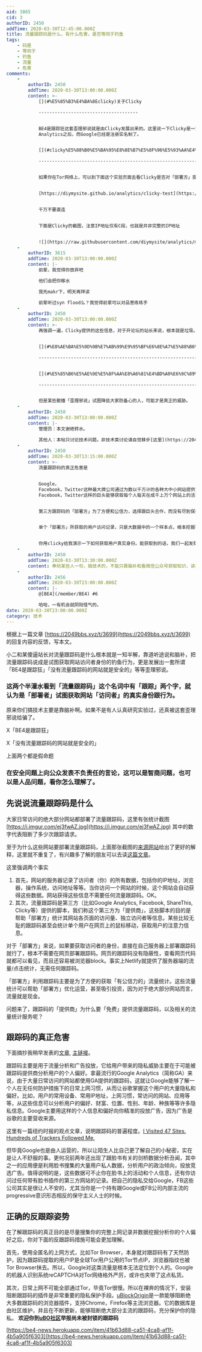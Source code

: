 ```yaml
---
aid: 3865
cid: 3
authorID: 2450
addTime: 2020-03-30T12:45:00.000Z
title: 流量跟踪码是什么，有什么危害，是否等同于钓鱼
tags:
    - 码是
    - 等同于
    - 钓鱼
    - 流量
    - 危害
comments:
    -
        authorID: 2450
        addTime: 2020-03-30T13:00:00.000Z
        content: >-
            [](#%E5%85%B3%E4%BA%8Eclicky)关于Clicky

            -------------------------------------


            BE4是跟踪狂这套歪理邪说就是由Clicky发展出来的。这里说一下Clicky是一家正规的第三方流量分析公司，市场份额位于Google
            Analytics之后，而Google已经是注册实名制了。


            [](#clicky%E5%88%B0%E5%BA%95%E8%8E%B7%E5%8F%96%E5%93%AA%E4%BA%9B%E4%BF%A1%E6%81%AF)Clicky到底获取哪些信息？

            --------------------------------------------------------------------------------------------------


            如果你在Tor网络上，可以到下面这个实验页面去看Clicky是否对「部署方」提供完整的用户信息。这个网页里提供了Clicky的后台链接，你可以直接看到该网页的跟踪码为「部署方」提供了哪些统计信息。


            [https://diymysite.github.io/analytics/clicky-test](https://diymysite.github.io/analytics/clicky-test)


            千万不要直连


            下面是Clicky的截图，注意IP地址仅有C段，也就是并非完整的IP地址


            ![](https://raw.githubusercontent.com/diymysite/analytics/master/clicky.png)
    -
        authorID: 3615
        addTime: 2020-03-30T13:00:00.000Z
        content: |-
            前辈，我觉得你放弃吧

            他们会把你移水

            我先makr下，明天再拜读

            前辈听过syn flood么？我觉得前辈可以对品葱练练手
    -
        authorID: 2450
        addTime: 2020-03-30T13:00:00.000Z
        content: >-
            再强调一遍，Clicky提供的这些信息，对于开论坛的站长来说，根本就是垃圾。


            [](#%E8%AE%BA%E5%9D%9B%E7%AB%99%E9%95%BF%E6%8E%A7%E5%88%B6%E7%9A%84%E6%9C%8D%E5%8A%A1%E5%99%A8%E6%97%A5%E5%BF%97%E4%B8%8A%E6%9C%89%E6%AF%94%E8%BF%99%E4%B8%AA%E8%AF%A6%E7%BB%86%E5%BE%97%E5%A4%9A-%E4%B8%94%E5%8C%85%E5%90%AB%E8%AE%BF%E9%97%AE%E8%80%85%E5%AE%8C%E6%95%B4ip%E5%9C%B0%E5%9D%80%E7%9A%84%E4%BF%A1%E6%81%AF)论坛站长控制的服务器日志上有比这个详细得多，且包含访问者完整IP地址的信息。

            ----------------------------------------------------------------------------------------------------------------------------------------------------------------------------------------------------------------------------------------------------------------------------------------------------------------------------------------------------------------


            [](#%E5%85%B6%E5%AE%9E%E5%8F%AA%E8%A6%81%E4%BD%A0%E6%9C%89%E9%98%B2%E5%A4%87%E5%BF%83-%E6%9C%89%E4%B8%80%E7%82%B9%E8%87%AA%E5%AD%A6%E8%83%BD%E5%8A%9B-%E6%8E%8C%E6%8F%A1%E4%BA%86%E6%AD%A3%E7%A1%AE%E7%9A%84%E7%9F%A5%E8%AF%86-%E5%B0%B1%E8%83%BD%E4%BF%9D%E8%AF%81%E4%B8%8A%E7%BD%91%E5%AE%89%E5%85%A8)其实只要你有防备心，有一点自学能力，掌握了正确的知识，就能保证上网安全。

            --------------------------------------------------------------------------------------------------------------------------------------------------------------------------------------------------------------------------------------------------------------------------------------------------------------------------------------------


            但是某些散播「歪理邪说」试图降低大家防备心的人，可能才是真正的威胁。
    -
        authorID: 2450
        addTime: 2020-03-30T13:00:00.000Z
        content: |-
            管理员：本文谢绝转水。

            其他人：本帖只讨论技术问题。非技术类讨论请自觉移步[这里](https://2049bbs.xyz/t/3699)
    -
        authorID: 2450
        addTime: 2020-03-30T13:15:00.000Z
        content: >-
            流量跟踪码的真正危害是


            Google，
            Facebook，Twitter这种最大牌公司通过为数以千万计的各种大中小网站提供第三方流量跟踪码。作为跟踪码的「提供商」，Google，
            Facebook，Twitter这样的巨头能够获取每个人每天在成千上万个网站上的活动轨迹，数以十亿计的用户，7x24小时。这些巨头则利用这些大数据挖掘出的个人隐私和偏好等信息赚大钱。


            第三方跟踪码的「部署方」为了方便和公信力，选择跟巨头合作，而没有尽到保护访问者的责任，仅此而已。最主要的原因是绝大部分「部署方」并不知道跟踪码「提供商」的盈利模式，为了方便作出这样的选择。


            单个「部署方」所获取的用户访问记录，只是大数据中的一个样本点，根本挖掘不出任何有价值的信息。


            你用clicky给我演示一下如何获取用户真实身份。能获取到的话，我们一起发财。
    -
        authorID: 2450
        addTime: 2020-03-30T13:30:00.000Z
        content: 奉劝某些人一句，搞技术的，不能只靠脑补和看微信公众号获取知识，读技术文档+亲自做实验懂不懂啊？
    -
        authorID: 2456
        addTime: 2020-03-30T23:00:00.000Z
        content: |-
            @[BE4](/member/BE4) #6

            哈哈，一有机会就阴阳怪气的。
date: 2020-03-30T23:00:00.000Z
category: 技术
---
```


根据上一篇文章 [https://2049bbs.xyz/t/3699](https://2049bbs.xyz/t/3699) 的回复内容的反馈，写本文。

小二和某傻逼站长对流量跟踪码是什么根本就是一知半解，靠道听途说和脑补，把流量跟踪码说成是试图获取网站访问者身份的钓鱼行为，更是发展出一套所谓「BE4是跟踪狂」「没有流量跟踪码的网站就是安全的」等等歪理邪说。

### [](#%E8%BF%99%E4%B8%A4%E4%B8%AA%E5%8D%8A%E7%81%8C%E6%B0%B4%E7%9C%8B%E5%88%B0-%E6%B5%81%E9%87%8F%E8%B7%9F%E8%B8%AA%E7%A0%81-%E8%BF%99%E4%B8%AA%E5%90%8D%E8%AF%8D%E4%B8%AD%E6%9C%89-%E8%B7%9F%E8%B8%AA-%E4%B8%A4%E4%B8%AA%E5%AD%97-%E5%B0%B1%E8%AE%A4%E4%B8%BA%E6%98%AF-%E9%83%A8%E7%BD%B2%E8%80%85-%E8%AF%95%E5%9B%BE%E8%8E%B7%E5%8F%96%E7%BD%91%E7%AB%99-%E8%AE%BF%E9%97%AE%E8%80%85-%E7%9A%84%E7%9C%9F%E5%AE%9E%E8%BA%AB%E4%BB%BD%E8%B7%9F%E8%A1%8C%E4%B8%BA)这两个半灌水看到「流量跟踪码」这个名词中有「跟踪」两个字，就认为是「部署者」试图获取网站「访问者」的真实身份跟行为。

原来你们搞技术主要是靠脑补啊。如果不是有人认真研究实验过，还真被这套歪理邪说给骗了。

X「BE4是跟踪狂」

X「没有流量跟踪码的网站就是安全的」

上面两个都是假命题

### [](#%E5%9C%A8%E5%AE%89%E5%85%A8%E9%97%AE%E9%A2%98%E4%B8%8A%E5%90%91%E5%85%AC%E4%BC%97%E5%8F%91%E8%A1%A8%E4%B8%8D%E8%B4%9F%E8%B4%A3%E4%BB%BB%E7%9A%84%E8%A8%80%E8%AE%BA-%E8%BF%99%E5%8F%AF%E4%BB%A5%E6%98%AF%E6%99%BA%E5%95%86%E9%97%AE%E9%A2%98-%E4%B9%9F%E5%8F%AF%E4%BB%A5%E6%98%AF%E4%BA%BA%E5%93%81%E9%97%AE%E9%A2%98-%E7%9C%8B%E4%BD%A0%E6%80%8E%E4%B9%88%E7%90%86%E8%A7%A3%E4%BA%86)在安全问题上向公众发表不负责任的言论，这可以是智商问题，也可以是人品问题，看你怎么理解了。

[](#%E5%85%88%E8%AF%B4%E8%AF%B4%E6%B5%81%E9%87%8F%E8%B7%9F%E8%B8%AA%E7%A0%81%E6%98%AF%E4%BB%80%E4%B9%88)先说说流量跟踪码是什么
-------------------------------------------------------------------------------------------------------------------

大家日常访问的绝大部分网站都部署了流量跟踪码，这里有张统计截图 [https://i.imgur.com/ej3fwAZ.jpg](https://i.imgur.com/ej3fwAZ.jpg) 其中的数字代表阻断了多少次跟踪请求。

至于为什么这些网站要部署流量跟踪码，上面那张截图的[来源网站](https://diymysite.github.io/analytics/#!index.md)给出了更好的解释，这里就不重复了，有兴趣多了解的朋友可以去读[这篇文章](https://diymysite.github.io/analytics/#!pages/analytics.md)。

这里强调两个事实

1.  首先，网站的服务器记录了访问者（你）的所有数据，包括你的IP地址，浏览器，操作系统，访问地址等等。当你访问一个网站的时候，这个网站会自动获得这些数据。网站获得这些信息不需要任何流量跟踪码。OK。
2.  其次，流量跟踪码是第三方（比如Google Analytics, Facebook, ShareThis, Clicky等）提供的脚本，我们称这个第三方为「提供商」，这些脚本的目的是帮助「部署方」统计其网站各页面的访问量、独立访问者等信息。某些比较无耻的跟踪码甚至会统计单个用户在网页上的鼠标移动，获取用户的注意力信息。

对于「部署方」来说，如果要获取访问者的身份，直接在自己服务器上部署跟踪码就行了，根本不需要在网页部署跟踪码。网页的跟踪码没有隐蔽性，查看网页代码就都可以看见，而且还容易被浏览器block。事实上Netlify就提供了服务器端的流量/点击统计，无需任何跟踪码。

「部署方」利用跟踪码主要是为了方便的获取「有公信力的」流量统计。这些流量统计可以帮助「部署方」优化运营，甚至吸引投资，因为对于绝大部分网站而言，流量就是现金。

问题来了，跟踪码的「提供商」为什么要「免费」提供流量跟踪码，以及相关的流量统计服务呢？

[](#%E8%B7%9F%E8%B8%AA%E7%A0%81%E7%9A%84%E7%9C%9F%E6%AD%A3%E5%8D%B1%E5%AE%B3)跟踪码的真正危害
-------------------------------------------------------------------------------------

下面摘抄我稍早发表的[文章](https://cf5.herokuapp.com/topic/110/%E7%88%B2%E4%BB%80%E9%BA%BC%E6%82%A8%E6%87%89%E8%A9%B2%E4%BD%BF%E7%94%A8ublockorigin%E4%BF%9D%E8%AD%B7%E8%87%AA%E5%B7%B1%E7%9A%84%E9%9A%B1%E7%A7%81), [主链接](https://be4.herokuapp.com/topic/110/%E7%88%B2%E4%BB%80%E9%BA%BC%E6%82%A8%E6%87%89%E8%A9%B2%E4%BD%BF%E7%94%A8ublockorigin%E4%BF%9D%E8%AD%B7%E8%87%AA%E5%B7%B1%E7%9A%84%E9%9A%B1%E7%A7%81)。

跟踪码主要是用于流量分析和广告投放，它给用户带来的隐私威胁主要在于可能被跟踪码提供商分析用户的个人偏好。拿最流行的Google Analytics（简称GA）来说，由于大量日常访问的网站都使用GA提供的跟踪码，这就让Google能够了解一个人在无任何防护措施下的日常上网习惯，从而让谷歌掌握这个用户的大量隐私和偏好。比如，用户的常用设备、常用IP地址，上网习惯，常访问的网站、应用等等，从这些信息可以分析用户的偏好、财富、位置、性别、年龄、种族等等许多隐私信息。Google主要用这样的个人信息和偏好向你精准的投放广告，因为广告是谷歌的主要营收来源。

这里有一篇纽约时报的观点文章，说明跟踪码的普遍程度。[I Visited 47 Sites. Hundreds of Trackers Followed Me.](https://www.nytimes.com/interactive/2019/08/23/opinion/data-internet-privacy-tracking.html)

但毕竟Google也是由人运营的，所以让陌生人比自己更了解自己的小秘密，实在是让人不舒服的事。更何况前两年还出现了跟脸书有关的剑桥数据分析丑闻，其中之一的应用便是利用脸书搜集的大量用户私人数据，分析用户的政治倾向，投放竞选广告。值得说明的是，这些数据可不止你在脸书上的活动和个人信息，还有你访问过任何带有脸书插件的第三方网站的记录。把自己的隐私交给Google，FB这些公司其实是很让人不安的，尤其当你是一个持有跟Google或FB公司内部主流的progressive意识形态相反的保守主义人士的时候。

[](#%E6%AD%A3%E7%A1%AE%E7%9A%84%E5%8F%8D%E8%B7%9F%E8%B8%AA%E5%A7%BF%E5%8A%BF)正确的反跟踪姿势
-------------------------------------------------------------------------------------

在了解跟踪码的真正目的是尽量搜集你的完整上网记录并数据挖掘分析你的个人偏好之后，你对下面的反跟踪码措施可能会更加理解。

首先，使用全匿名的上网方式，比如Tor Browser，本身就对跟踪码有了天然防护，因为跟踪码提取的用户IP是全球Tor用户公用的Tor节点IP，浏览器指纹也被Tor Browser抹去。所以，Google对这类流量是根本无法定位到个人的。Google的机器人识别系统reCAPTCHA对Tor网络格外严厉，或许也夹带了这点私货。

其次，日常上网不可能全部通过Tor，毕竟Tor很慢。所以在裸奔的情况下，安装阻断跟踪码的插件是非常重要的隐私保护手段。[uBlockOrigin](https://github.com/gorhill/uBlock)是一款能够阻断绝大多数跟踪码的浏览器插件，支持Chrome，Firefox等主流浏览器。它的数据库是由社区维护，并且在不断更新，能够阻断绝大部分主流的跟踪码，充分保护你的隐私。 **欢迎你到[uBO社区](https://www.reddit.com/r/uBlockOrigin/)举报尚未被封锁的跟踪码**

[https://be4-news.herokuapp.com/item/41b63d88-ca51-4ca8-af1f-4b5a905f6303](https://be4-news.herokuapp.com/item/41b63d88-ca51-4ca8-af1f-4b5a905f6303)
